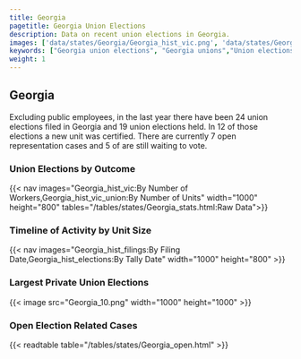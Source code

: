 ```yaml
---
title: Georgia
pagetitle: Georgia Union Elections
description: Data on recent union elections in Georgia.
images: ['data/states/Georgia/Georgia_hist_vic.png', 'data/states/Georgia/Georgia_hist_size.png', 'data/states/Georgia/Georgia_10.png']
keywords: ["Georgia union elections", "Georgia unions","Union elections"]
weight: 1
---
```

##  Georgia

Excluding public employees, in the last year there have been 24 union elections filed in Georgia and 19 union elections held. In 12 of those elections a new unit was certified. There are currently 7 open representation cases and 5 of are still waiting to vote.

### Union Elections by Outcome
{{< nav images="Georgia_hist_vic:By Number of Workers,Georgia_hist_vic_union:By Number of Units" width="1000" height="800" tables="/tables/states/Georgia_stats.html:Raw Data">}}

### Timeline of Activity by Unit Size
{{< nav images="Georgia_hist_filings:By Filing Date,Georgia_hist_elections:By Tally Date" width="1000" height="800" >}}

### Largest Private Union Elections
{{< image src="Georgia_10.png" width="1000" height="1000"  >}}

### Open Election Related Cases
{{< readtable table="/tables/states/Georgia_open.html" >}}

